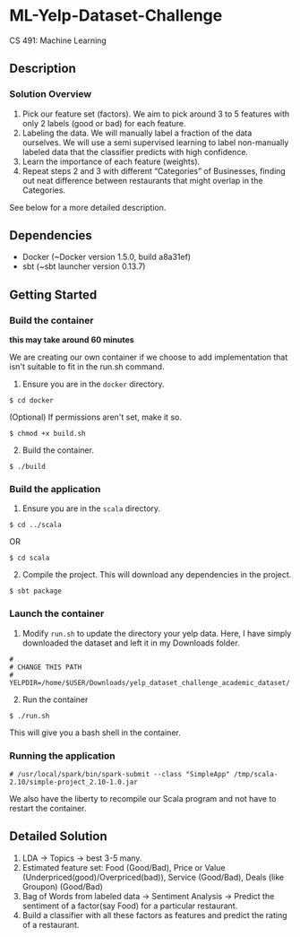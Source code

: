 # ML-Yelp-Dataset-Challenge
CS 491: Machine Learning

## Description

### Solution Overview
1. Pick our feature set (factors). We aim to pick around 3 to 5 features with only 2 labels (good or bad) for each feature.
2. Labeling the data. We will manually label a fraction of the data ourselves. We will use a semi supervised learning to label non-manually labeled data that the classifier predicts with high confidence.
3. Learn the importance of each feature (weights).
4. Repeat steps 2 and 3 with different “Categories” of Businesses, finding out neat difference between restaurants that might overlap in the Categories.

See below for a more detailed description.

## Dependencies

* Docker (~Docker version 1.5.0, build a8a31ef)
* sbt (~sbt launcher version 0.13.7)

## Getting Started

### Build the container

**this may take around 60 minutes**

We are creating our own container if we choose to add implementation that isn't suitable to fit in the run.sh command.

1. Ensure you are in the `docker` directory.
```
$ cd docker
```
(Optional) If permissions aren't set, make it so.
```
$ chmod +x build.sh
```
2. Build the container.
```
$ ./build
```

### Build the application
1. Ensure you are in the `scala` directory.
```
$ cd ../scala
```
OR
```
$ cd scala
```
2. Compile the project. This will download any dependencies in the project.
```
$ sbt package 
```

### Launch the container
1. Modify `run.sh` to update the directory your yelp data. Here, I have simply downloaded the dataset and left it in my Downloads folder.
```
#
# CHANGE THIS PATH
#
YELPDIR=/home/$USER/Downloads/yelp_dataset_challenge_academic_dataset/
```
2. Run the container
```
$ ./run.sh
```
This will give you a bash shell in the container.

### Running the application

```
# /usr/local/spark/bin/spark-submit --class "SimpleApp" /tmp/scala-2.10/simple-project_2.10-1.0.jar
```

We also have the liberty to recompile our Scala program and not have to restart the container.

## Detailed Solution

1. LDA -> Topics -> best 3-5 many.
2. Estimated feature set: Food (Good/Bad), Price or Value (Underpriced(good)/Overpriced(bad)), Service (Good/Bad), Deals (like Groupon) (Good/Bad)
3. Bag of Words from labeled data -> Sentiment Analysis -> Predict the sentiment of a factor(say Food) for a particular restaurant.
4. Build a classifier with all these factors as features and predict the rating of a restaurant.

